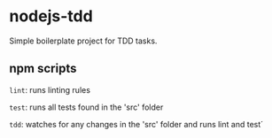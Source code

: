# nodejs-tdd

Simple boilerplate project for TDD tasks.

## npm scripts

`lint`: runs linting rules

`test`: runs all tests found in the 'src' folder

`tdd`: watches for any changes in the 'src' folder and runs lint and test´